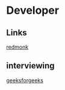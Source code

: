 # Developer

## Links
[redmonk](https://redmonk.com/)

## interviewing

[geeksforgeeks](https://www.geeksforgeeks.org/interview-preparation-for-software-developer/)